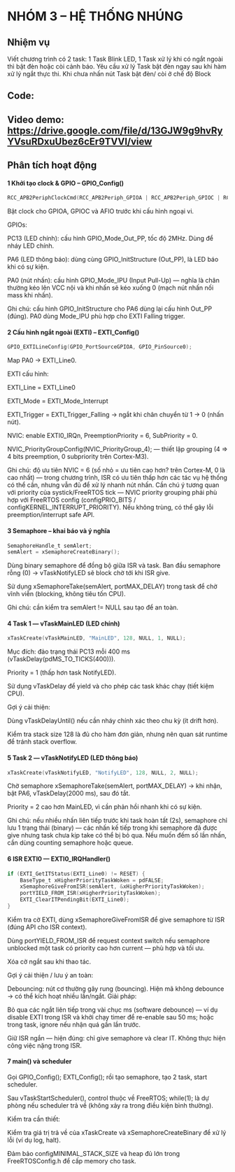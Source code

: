 # NHÓM 3 – HỆ THỐNG NHÚNG  
## Nhiệm vụ
Viết chương trình có 2 task: 1 Task Blink LED, 1 Task xử lý khi có ngắt ngoài thì bật đèn hoặc còi cảnh báo. Yêu cầu xử lý Task bật đèn ngay sau khi hàm xử lý ngắt thực thi. Khi chưa nhấn nút Task bật đèn/ còi ở chế độ Block

## Code: 

## Video demo: https://drive.google.com/file/d/13GJW9g9hvRyYVsuRDxuUbez6cEr9TVVI/view

## Phân tích hoạt động

#### 1️ Khởi tạo clock & GPIO – GPIO_Config()
```c
RCC_APB2PeriphClockCmd(RCC_APB2Periph_GPIOA | RCC_APB2Periph_GPIOC | RCC_APB2Periph_AFIO, ENABLE);
```

Bật clock cho GPIOA, GPIOC và AFIO trước khi cấu hình ngoại vi.

GPIOs:

PC13 (LED chính): cấu hình GPIO_Mode_Out_PP, tốc độ 2MHz. Dùng để nháy LED chính.

PA6 (LED thông báo): dùng cùng GPIO_InitStructure (Out_PP), là LED báo khi có sự kiện.

PA0 (nút nhấn): cấu hình GPIO_Mode_IPU (Input Pull-Up) — nghĩa là chân thường kéo lên VCC nội và khi nhấn sẽ kéo xuống 0 (mạch nút nhấn nối mass khi nhấn).

Ghi chú: cấu hình GPIO_InitStructure cho PA6 dùng lại cấu hình Out_PP (đúng). PA0 dùng Mode_IPU phù hợp cho EXTI Falling trigger.

#### 2️ Cấu hình ngắt ngoài (EXTI) – EXTI_Config()
```c
GPIO_EXTILineConfig(GPIO_PortSourceGPIOA, GPIO_PinSource0);
```

Map PA0 → EXTI_Line0.

EXTI cấu hình:

EXTI_Line = EXTI_Line0

EXTI_Mode = EXTI_Mode_Interrupt

EXTI_Trigger = EXTI_Trigger_Falling → ngắt khi chân chuyển từ 1 → 0 (nhấn nút).

NVIC: enable EXTI0_IRQn, PreemptionPriority = 6, SubPriority = 0.

NVIC_PriorityGroupConfig(NVIC_PriorityGroup_4); — thiết lập grouping (4 => 4 bits preemption, 0 subpriority trên Cortex-M3).

Ghi chú: độ ưu tiên NVIC = 6 (số nhỏ = ưu tiên cao hơn? trên Cortex-M, 0 là cao nhất) — trong chương trình, ISR có ưu tiên thấp hơn các tác vụ hệ thống có thể cần, nhưng vẫn đủ để xử lý nhanh nút nhấn. Cần chú ý tương quan với priority của systick/FreeRTOS tick — NVIC priority grouping phải phù hợp với FreeRTOS config (configPRIO_BITS / configKERNEL_INTERRUPT_PRIORITY). Nếu không trùng, có thể gây lỗi preemption/interrupt safe API.

#### 3️ Semaphore – khai báo và ý nghĩa
```c
SemaphoreHandle_t semAlert;
semAlert = xSemaphoreCreateBinary();
```

Dùng binary semaphore để đồng bộ giữa ISR và task. Ban đầu semaphore rỗng (0) → vTaskNotifyLED sẽ block chờ tới khi ISR give.

Sử dụng xSemaphoreTake(semAlert, portMAX_DELAY) trong task để chờ vĩnh viễn (blocking, không tiêu tốn CPU).

Ghi chú: cần kiểm tra semAlert != NULL sau tạo để an toàn.

#### 4️ Task 1 — vTaskMainLED (LED chính)
```c
xTaskCreate(vTaskMainLED, "MainLED", 128, NULL, 1, NULL);
```

Mục đích: đảo trạng thái PC13 mỗi 400 ms (vTaskDelay(pdMS_TO_TICKS(400))).

Priority = 1 (thấp hơn task NotifyLED).

Sử dụng vTaskDelay để yield và cho phép các task khác chạy (tiết kiệm CPU).

Gợi ý cải thiện:

Dùng vTaskDelayUntil() nếu cần nháy chính xác theo chu kỳ (ít drift hơn).

Kiểm tra stack size 128 là đủ cho hàm đơn giản, nhưng nên quan sát runtime để tránh stack overflow.

#### 5️ Task 2 — vTaskNotifyLED (LED thông báo)
```c
xTaskCreate(vTaskNotifyLED, "NotifyLED", 128, NULL, 2, NULL);
```

Chờ semaphore xSemaphoreTake(semAlert, portMAX_DELAY) → khi nhận, bật PA6, vTaskDelay(2000 ms), sau đó tắt.

Priority = 2 cao hơn MainLED, vì cần phản hồi nhanh khi có sự kiện.

Ghi chú: nếu nhiều nhấn liên tiếp trước khi task hoàn tất (2s), semaphore chỉ lưu 1 trạng thái (binary) — các nhấn kế tiếp trong khi semaphore đã được give nhưng task chưa kịp take có thể bị bỏ qua. Nếu muốn đếm số lần nhấn, cần dùng counting semaphore hoặc queue.

#### 6️ ISR EXTI0 — EXTI0_IRQHandler()
```c
if (EXTI_GetITStatus(EXTI_Line0) != RESET) {
    BaseType_t xHigherPriorityTaskWoken = pdFALSE;
    xSemaphoreGiveFromISR(semAlert, &xHigherPriorityTaskWoken);
    portYIELD_FROM_ISR(xHigherPriorityTaskWoken);
    EXTI_ClearITPendingBit(EXTI_Line0);
}
```


Kiểm tra cờ EXTI, dùng xSemaphoreGiveFromISR để give semaphore từ ISR (đúng API cho ISR context).

Dùng portYIELD_FROM_ISR để request context switch nếu semaphore unblocked một task có priority cao hơn current — phù hợp và tối ưu.

Xóa cờ ngắt sau khi thao tác.

Gợi ý cải thiện / lưu ý an toàn:

Debouncing: nút cơ thường gây rung (bouncing). Hiện mã không debounce → có thể kích hoạt nhiều lần/ngắt. Giải pháp:

Bỏ qua các ngắt liên tiếp trong vài chục ms (software debounce) — ví dụ disable EXTI trong ISR và khởi chạy timer để re-enable sau 50 ms; hoặc trong task, ignore nếu nhận quá gần lần trước.

Giữ ISR ngắn — hiện đúng: chỉ give semaphore và clear IT. Không thực hiện công việc nặng trong ISR.

#### 7️ main() và scheduler

Gọi GPIO_Config(); EXTI_Config(); rồi tạo semaphore, tạo 2 task, start scheduler.

Sau vTaskStartScheduler(), control thuộc về FreeRTOS; while(1); là dự phòng nếu scheduler trả về (không xảy ra trong điều kiện bình thường).

Kiểm tra cần thiết:

Kiểm tra giá trị trả về của xTaskCreate và xSemaphoreCreateBinary để xử lý lỗi (ví dụ log, halt).

Đảm bảo configMINIMAL_STACK_SIZE và heap đủ lớn trong FreeRTOSConfig.h để cấp memory cho task.

